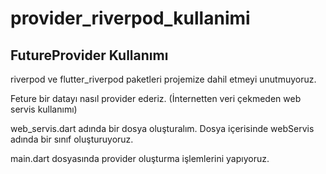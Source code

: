 # provider_riverpod_kullanimi

## FutureProvider Kullanımı
>>
riverpod ve flutter_riverpod paketleri projemize dahil etmeyi unutmuyoruz.
>>
Feture bir datayı nasıl provider ederiz. (İnternetten veri çekmeden web servis kullanımı)
>>
web_servis.dart adında bir dosya oluşturalım. Dosya içerisinde webServis adında bir sınıf oluşturuyoruz.
>>
main.dart dosyasında provider oluşturma işlemlerini yapıyoruz.

